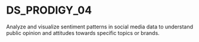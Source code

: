 # DS_PRODIGY_04
Analyze and visualize sentiment patterns in social media data to understand public opinion and attitudes towards specific topics or brands.

